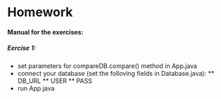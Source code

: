 # Homework

#### Manual for the exercises:
##### Eercise 1:
* set parameters for compareDB.compare() method in App.java
* connect your database (set the folloving fields in Database.java):
** DB_URL
** USER
** PASS
* run App.java
